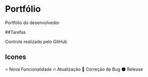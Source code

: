 # Portfólio
Portfólio do desenvolvedor

##Tarefas

Controle realizado pelo GitHub

## Icones

:star: Nova Funcionalidade
:fire: Atualização
:bug: Correção de Bug
:new_moon: Release